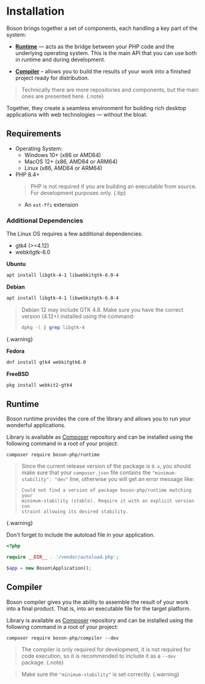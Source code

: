 # Installation

Boson brings together a set of components, each handling a key part of the system:

- [**Runtime**](https://github.com/boson-php/runtime) — acts as the bridge
  between your PHP code and the underlying operating system. This is the main
  API that you can use both in runtime and during development.

- [**Compiler**](https://github.com/boson-php/compiler) – allows you to build
  the results of your work into a finished project ready for distribution.

> Technically there are more repositories and components, but the main ones
> are presented here.
{.note}

Together, they create a seamless environment for building rich desktop
applications with web technologies — without the bloat.

## Requirements

- Operating System:
  - Windows 10+ (x86 or AMD64)
  - MacOS 12+ (x86, AMD64 or ARM64)
  - Linux (x86, AMD64 or ARM64)
- PHP 8.4+
  > PHP is not required if you are building an executable 
  > from source. For development purposes only.
  {.tip}
  - An `ext-ffi` extension

### Additional Dependencies

The Linux OS requires a few additional dependencies:
- gtk4 (>=4.12)
- webkitgtk-6.0

**Ubuntu**

```bash
apt install libgtk-4-1 libwebkitgtk-6.0-4
```

**Debian**

```bash
apt install libgtk-4-1 libwebkitgtk-6.0-4
```

> Debian 12 may include GTK 4.8. Make sure you have the correct 
> version (4.12+) installed using the command:
> ```bash
> dpkg -l | grep libgtk-4
> ```
{.warning}

**Fedora**

```bash
dnf install gtk4 webkitgtk6.0
```

**FreeBSD**

```bash
pkg install webkit2-gtk4
```

## Runtime

Boson runtime provides the core of the library and allows you to
run your wonderful applications.

Library is available as [Composer](https://getcomposer.org/doc/) repository and
can be installed using the following command in a root of your project:

```shell
composer require boson-php/runtime
```

> Since the current release version of the package is `0.x`, you 
> should make sure that your `composer.json` file contains the 
> `"minimum-stability": "dev"` line, otherwise you will get an 
> error message like:
> ```
> Could not find a version of package boson-php/runtime matching your 
> minimum-stability (stable). Require it with an explicit version con
> straint allowing its desired stability.
> ```
{.warning}

Don't forget to include the autoload file in your application.

```php
<?php

require __DIR__ . '/vendor/autoload.php';

$app = new Boson\Application();
```

## Compiler

Boson compiler gives you the ability to assemble the result of your work into
a final product. That is, into an executable file for the target platform.

Library is available as [Composer](https://getcomposer.org/doc/) repository and
can be installed using the following command in a root of your project:

```shell
composer require boson-php/compiler --dev
```

> The compiler is only required for development, it is not required for code 
> execution, so it is recommended to include it as a `--dev` package.
{.note}

> Make sure the <code>"minimum-stability"</code> is set correctly.
{.warning}
